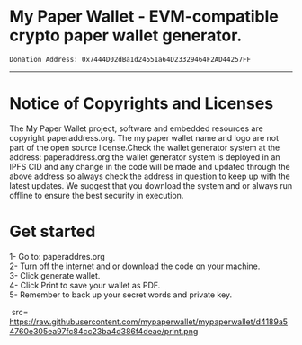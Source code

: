 # My Paper Wallet - EVM-compatible crypto paper wallet generator.

	Donation Address: 0x7444D02dBa1d24551a64D23329464F2AD44257FF

	
 

***********************************
# Notice of Copyrights and Licenses
 
The My Paper Wallet project, software and embedded resources are copyright paperaddress.org. 
The my paper wallet name and logo are not part of the open source license.Check the wallet generator system at the address: paperaddress.org the wallet generator system is deployed in an IPFS CID and any change in the code will be made and updated through the above address so always check the address in question to keep up with the latest updates. We suggest that you download the system and or always run offline to ensure the best security in execution.



# Get started
1- Go to: paperaddres.org <br>
2- Turn off the internet and or download the code on your machine. <br>
3- Click generate wallet. <br>
4- Click Print to save your wallet as PDF. <br>
5- Remember to back up your secret words and private key.<br>

<img> src= https://raw.githubusercontent.com/mypaperwallet/mypaperwallet/d4189a54760e305ea97fc84cc23ba4d386f4deae/print.png </img>
